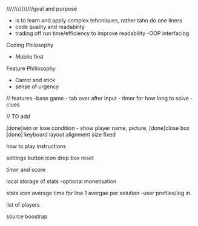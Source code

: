 //////////////goal and purpose

* is to learn and apply complex tehcniques, rather tahn do one liners
* code quality and readability
* trading off run time/efficiency to improve readability -OOP interfacing

Coding Philosophy
* Mobile first

Feature Phillosophy
* Carrot and stick
* sense of urgency

// features -base game - tab over after input - timer for how long to solve - clues


// TO add

[done]win or lose condition - show player name, picture,
[done]close box
[done] keyboard layout alignment size fixed




how to play instructions

settings button icon 
drop box reset

timer and score

local storage of stats
-optional monetisation

stats icon
average time for line 1
avergae per solution
-user profiles/log in.




list of players

source
boostrap
